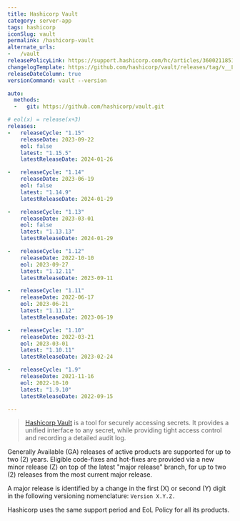 ```yaml
---
title: Hashicorp Vault
category: server-app
tags: hashicorp
iconSlug: vault
permalink: /hashicorp-vault
alternate_urls:
-   /vault
releasePolicyLink: https://support.hashicorp.com/hc/articles/360021185113
changelogTemplate: https://github.com/hashicorp/vault/releases/tag/v__LATEST__
releaseDateColumn: true
versionCommand: vault --version

auto:
  methods:
  -   git: https://github.com/hashicorp/vault.git

# eol(x) = release(x+3)
releases:
-   releaseCycle: "1.15"
    releaseDate: 2023-09-22
    eol: false
    latest: "1.15.5"
    latestReleaseDate: 2024-01-26

-   releaseCycle: "1.14"
    releaseDate: 2023-06-19
    eol: false
    latest: "1.14.9"
    latestReleaseDate: 2024-01-29

-   releaseCycle: "1.13"
    releaseDate: 2023-03-01
    eol: false
    latest: "1.13.13"
    latestReleaseDate: 2024-01-29

-   releaseCycle: "1.12"
    releaseDate: 2022-10-10
    eol: 2023-09-27
    latest: "1.12.11"
    latestReleaseDate: 2023-09-11

-   releaseCycle: "1.11"
    releaseDate: 2022-06-17
    eol: 2023-06-21
    latest: "1.11.12"
    latestReleaseDate: 2023-06-19

-   releaseCycle: "1.10"
    releaseDate: 2022-03-21
    eol: 2023-03-01
    latest: "1.10.11"
    latestReleaseDate: 2023-02-24

-   releaseCycle: "1.9"
    releaseDate: 2021-11-16
    eol: 2022-10-10
    latest: "1.9.10"
    latestReleaseDate: 2022-09-15

---
```


> [Hashicorp Vault](https://www.vaultproject.io/) is a tool for securely accessing secrets. It
> provides a unified interface to any secret, while providing tight access control and recording a
> detailed audit log.

Generally Available (GA) releases of active products are supported for up to two (2) years. Eligible
code-fixes and hot-fixes are provided via a new minor release (Z) on top of the latest "major
release" branch, for up to two (2) releases from the most current major release.

A major release is identified by a change in the first (X) or second (Y) digit in the following
versioning nomenclature: `Version X.Y.Z.`

Hashicorp uses the same support period and EoL Policy for all its products.
